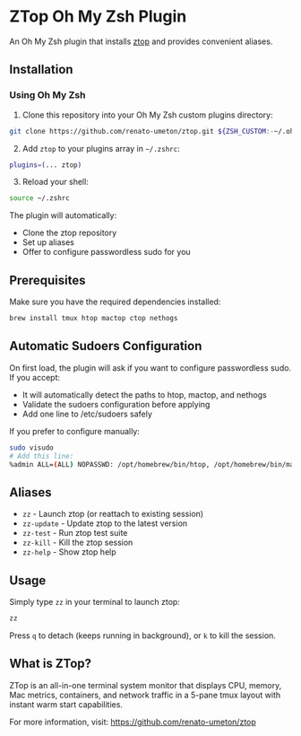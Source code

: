 # ZTop Oh My Zsh Plugin

An Oh My Zsh plugin that installs [ztop](https://github.com/renato-umeton/ztop) and provides convenient aliases.

## Installation

### Using Oh My Zsh

1. Clone this repository into your Oh My Zsh custom plugins directory:

```bash
git clone https://github.com/renato-umeton/ztop.git ${ZSH_CUSTOM:-~/.oh-my-zsh/custom}/plugins/ztop
```

2. Add `ztop` to your plugins array in `~/.zshrc`:

```bash
plugins=(... ztop)
```

3. Reload your shell:

```bash
source ~/.zshrc
```

The plugin will automatically:
- Clone the ztop repository
- Set up aliases
- Offer to configure passwordless sudo for you

## Prerequisites

Make sure you have the required dependencies installed:

```bash
brew install tmux htop mactop ctop nethogs
```

## Automatic Sudoers Configuration

On first load, the plugin will ask if you want to configure passwordless sudo. If you accept:
- It will automatically detect the paths to htop, mactop, and nethogs
- Validate the sudoers configuration before applying
- Add one line to /etc/sudoers safely

If you prefer to configure manually:

```bash
sudo visudo
# Add this line:
%admin ALL=(ALL) NOPASSWD: /opt/homebrew/bin/htop, /opt/homebrew/bin/mactop, /opt/homebrew/bin/nethogs
```

## Aliases

- `zz` - Launch ztop (or reattach to existing session)
- `zz-update` - Update ztop to the latest version
- `zz-test` - Run ztop test suite
- `zz-kill` - Kill the ztop session
- `zz-help` - Show ztop help

## Usage

Simply type `zz` in your terminal to launch ztop:

```bash
zz
```

Press `q` to detach (keeps running in background), or `k` to kill the session.

## What is ZTop?

ZTop is an all-in-one terminal system monitor that displays CPU, memory, Mac metrics, containers, and network traffic in a 5-pane tmux layout with instant warm start capabilities.

For more information, visit: https://github.com/renato-umeton/ztop
